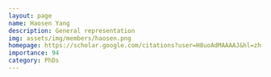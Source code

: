 ```yaml
---
layout: page
name: Haosen Yang
description: General representation
img: assets/img/members/haosen.png
homepage: https://scholar.google.com/citations?user=H8uoAdMAAAAJ&hl=zh-CN
importance: 94
category: PhDs
---
```

